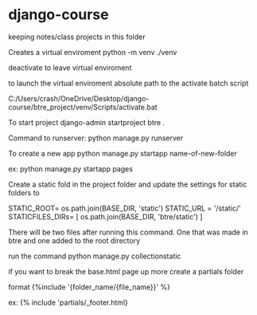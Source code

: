 # django-course
keeping notes/class projects in this folder

Creates a virtual enviroment
python -m venv ./venv

deactivate to leave virtual enviroment

to launch the virtual enviroment absolute path to the activate batch script

C:/Users/crash/OneDrive/Desktop/django-course/btre_project/venv/Scripts/activate.bat

To start project
django-admin startproject btre .

Command to runserver:
python manage.py runserver

To create a new app 
python manage.py startapp name-of-new-folder

ex: python manage.py startapp pages

Create a static fold in the project folder and update the settings for static folders to 

STATIC_ROOT= os.path.join(BASE_DIR, 'static')
STATIC_URL = '/static/'
STATICFILES_DIRs= [
    os.path.join(BASE_DIR, 'btre/static')
]

There will be two files after running this command. One that was made in btre and one added to the root directory

run the command 
python manage.py collectionstatic 

if you want to break the base.html page up more create a partials folder

format {%include '{folder_name/{file_name}}' %}

ex: {% include 'partials/_footer.html}